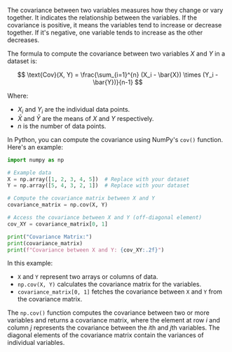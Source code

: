 The covariance between two variables measures how they change or vary together. It indicates the relationship between the variables. If the covariance is positive, it means the variables tend to increase or decrease together. If it's negative, one variable tends to increase as the other decreases.

The formula to compute the covariance between two variables $X$ and $Y$ in a dataset is:

$$ \text{Cov}(X, Y) = \frac{\sum_{i=1}^{n} (X_i - \bar{X}) \times (Y_i - \bar{Y})}{n-1} $$

Where:
- $X_i$ and $Y_i$ are the individual data points.
- $\bar{X}$ and $\bar{Y}$ are the means of $X$ and $Y$ respectively.
- $n$ is the number of data points.

In Python, you can compute the covariance using NumPy's `cov()` function. Here's an example:

```python
import numpy as np

# Example data
X = np.array([1, 2, 3, 4, 5])  # Replace with your dataset
Y = np.array([5, 4, 3, 2, 1])  # Replace with your dataset

# Compute the covariance matrix between X and Y
covariance_matrix = np.cov(X, Y)

# Access the covariance between X and Y (off-diagonal element)
cov_XY = covariance_matrix[0, 1]

print("Covariance Matrix:")
print(covariance_matrix)
print(f"Covariance between X and Y: {cov_XY:.2f}")
```

In this example:
- `X` and `Y` represent two arrays or columns of data.
- `np.cov(X, Y)` calculates the covariance matrix for the variables.
- `covariance_matrix[0, 1]` fetches the covariance between `X` and `Y` from the covariance matrix.

The `np.cov()` function computes the covariance between two or more variables and returns a covariance matrix, where the element at row $i$ and column $j$ represents the covariance between the $i$th and $j$th variables. The diagonal elements of the covariance matrix contain the variances of individual variables.
